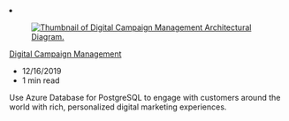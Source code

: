 <!-- This file is automatically generated by build/architectures/build_index.py. Any updates will be lost. -->

<!-- markdownlint-disable MD033 -->

<li class="grid-item item-column" data-categories="Databases ">
<article class="card">
    <div class="card-header has-margin-bottom-none" aria-hidden="true">
        <figure class="image diagram has-height-175 has-overflow-hidden level">
            <a href="/azure/architecture/solution-ideas/articles/digital-marketing-using-azure-database-for-postgresql"><img src="/azure/architecture/browse/thumbs/digital-marketing-using-azure-database-for-postgresql.png" class="diagram" alt="Thumbnail of Digital Campaign Management Architectural Diagram." data-linktype="relative-path"></a>
        </figure>
    </div>
    <div class="card-content">
        <a class="card-content-title has-margin-top-none" href="/azure/architecture/solution-ideas/articles/digital-marketing-using-azure-database-for-postgresql">
            <p>Digital Campaign Management</p>
        </a>
        <ul class="card-content-metadata">
            <li>12/16/2019</li>
            <li>1 min read</li>
        </ul>
        <p class="card-content-description">Use Azure Database for PostgreSQL to engage with customers around the world with rich, personalized digital marketing experiences.</p>
        <div class="bottom-to-top-fade is-hidden-mobile"></div>
    </div>
</article>
</li>
